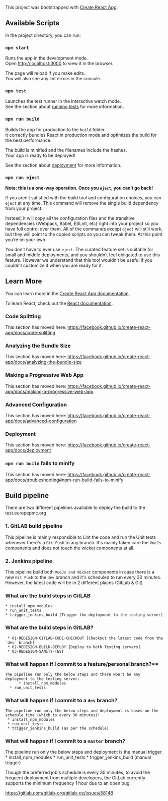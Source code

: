 This project was bootstrapped with [Create React App](https://github.com/facebook/create-react-app).

## Available Scripts

In the project directory, you can run:

### `npm start`

Runs the app in the development mode.<br>
Open [http://localhost:3000](http://localhost:3000) to view it in the browser.

The page will reload if you make edits.<br>
You will also see any lint errors in the console.

### `npm test`

Launches the test runner in the interactive watch mode.<br>
See the section about [running tests](https://facebook.github.io/create-react-app/docs/running-tests) for more information.

### `npm run build`

Builds the app for production to the `build` folder.<br>
It correctly bundles React in production mode and optimizes the build for the best performance.

The build is minified and the filenames include the hashes.<br>
Your app is ready to be deployed!

See the section about [deployment](https://facebook.github.io/create-react-app/docs/deployment) for more information.

### `npm run eject`

**Note: this is a one-way operation. Once you `eject`, you can’t go back!**

If you aren’t satisfied with the build tool and configuration choices, you can `eject` at any time. This command will remove the single build dependency from your project.

Instead, it will copy all the configuration files and the transitive dependencies (Webpack, Babel, ESLint, etc) right into your project so you have full control over them. All of the commands except `eject` will still work, but they will point to the copied scripts so you can tweak them. At this point you’re on your own.

You don’t have to ever use `eject`. The curated feature set is suitable for small and middle deployments, and you shouldn’t feel obligated to use this feature. However we understand that this tool wouldn’t be useful if you couldn’t customize it when you are ready for it.

## Learn More

You can learn more in the [Create React App documentation](https://facebook.github.io/create-react-app/docs/getting-started).

To learn React, check out the [React documentation](https://reactjs.org/).

### Code Splitting

This section has moved here: https://facebook.github.io/create-react-app/docs/code-splitting

### Analyzing the Bundle Size

This section has moved here: https://facebook.github.io/create-react-app/docs/analyzing-the-bundle-size

### Making a Progressive Web App

This section has moved here: https://facebook.github.io/create-react-app/docs/making-a-progressive-web-app

### Advanced Configuration

This section has moved here: https://facebook.github.io/create-react-app/docs/advanced-configuration

### Deployment

This section has moved here: https://facebook.github.io/create-react-app/docs/deployment

### `npm run build` fails to minify

This section has moved here: https://facebook.github.io/create-react-app/docs/troubleshooting#npm-run-build-fails-to-minify


**Build pipeline**
-------------------------
There are two different pipelines available to deploy the build to the test.europepmc.org 

### 1. GitLAB build pipeline
   This pipeline is mainly responsible to Lint the code and run the Unit tests whenever there's a `Git Push` to any branch. It's mainly taken care the `VueJs` components and does not touch the wicket components at all.
    
### 2. Jenkins pipeline
   This pipeline build both `VueJs and Wicket` components in case there is a new `Git Push` to the `dev` branch and it's scheduled to run every 30 minutes. However, the latest code will be in 2 different places (GitLab & Git)
  
### What are the build steps in GitLAB
	* install_npm_modules
	* run_unit_tests   
	* trigger_jenkins_build [Trigger the deployment to the testing server]

### What are the build steps in GitLAB?
     * 01-REDESIGN-GITLAB-CODE-CHECKOUT [Checkout the latest code from the `dev` branch]
     * 02-REDESIGN-BUILD-DEPLOY [Deploy to both Testing servers]
     * 03-REDESIGN-SANITY-TEST
   
### What will happen if I commit to a feature/personal branch?**
	The pipeline run only the below steps and there won't be any deployment to the testing server:
      	  * install_npm_modules
	  * run_unit_tests     
  
### What will happen if I commit to a `dev` branch?
    The pipeline run only the below steps and deployment is based on the schedule time (which is every 30 minutes):
	 * install_npm_modules
	 * run_unit_tests 
	 * trigger_jenkins_build (as per the schedule)
  
### What will happen if I commit to a `master` branch?
   The pipeline run only the below steps and deployment is the manual trigger.
	 * install_npm_modules
	 * run_unit_tests 
	 * trigger_jenkins_build (manual trigger)  
  
Though the preferred job's schedule is every 30 minutes, to avoid the frequent deployment from multiple developers, the GitLab currently supports the minimum frequency 1 hour due to an open bug.
 
https://gitlab.com/gitlab-org/gitlab-ce/issues/58148
